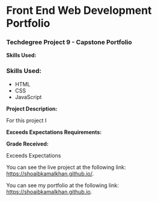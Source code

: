 # Front End Web Development Portfolio
### Techdegree Project 9 - Capstone Portfolio

**Skills Used:**
### Skills Used:

- HTML
- CSS
- JavaScript

**Project Description:**

For this project I 

**Exceeds Expectations Requirements:**



**Grade Received:**

Exceeds Expectations

You can see the live project at the following link: https://shoaibkamalkhan.github.io/.

You can see my portfolio at the following link: https://shoaibkamalkhan.github.io.
